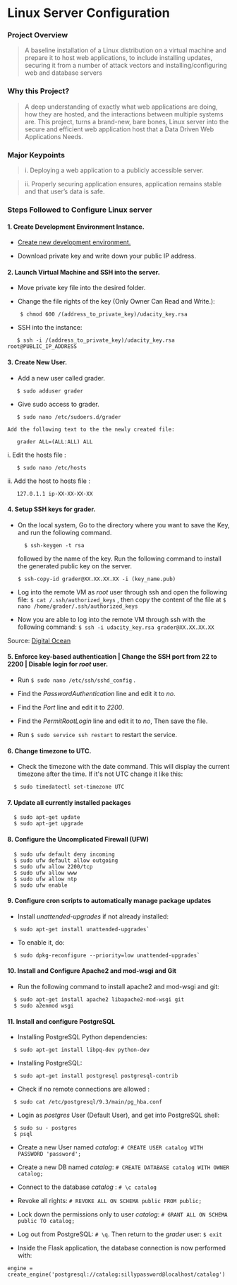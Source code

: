 # Linux Server Configuration

### Project Overview
 >A baseline installation of a Linux distribution on a virtual machine and prepare it to host web applications, to include installing updates, securing it from a number of attack vectors and installing/configuring web and database servers

### Why this Project?
>A deep understanding of exactly what web applications are doing, how they are hosted, and the interactions between multiple systems are. This project, turns a brand-new, bare bones, Linux server into the secure and efficient web application host that a Data Driven Web Applications Needs.

### Major Keypoints
> i. Deploying a web application to a publicly accessible server.

> ii. Properly securing application ensures, application remains stable and that user’s data is safe.

### Steps Followed to Configure Linux server
#### 1. Create Development Environment Instance.

  * [Create new development environment.](https://www.udacity.com/account#!/development_environmet)

  * Download private key and write down your public IP address.

#### 2. Launch Virtual Machine and SSH into the server.

  * Move private key file into the desired folder.

  * Change the file rights of the key (Only Owner Can Read and Write.):

 ```
     $ chmod 600 /(address_to_private_key)/udacity_key.rsa
 ```

  * SSH into the instance:

  ```
     $ ssh -i /(address_to_private_key)/udacity_key.rsa root@PUBLIC_IP_ADDRESS
  ```

#### 3. Create New User.

  * Add a new user called grader.

  ```
     $ sudo adduser grader
  ```

  * Give sudo access to grader.

  ```
     $ sudo nano /etc/sudoers.d/grader
  ```
    Add the following text to the the newly created file:

  ```
     grader ALL=(ALL:ALL) ALL
  ```
   i. Edit the hosts file :

   ```
      $ sudo nano /etc/hosts
   ```

   ii. Add the host to hosts file :

   ```
      127.0.1.1 ip-XX-XX-XX-XX
   ```

#### 4. Setup SSH keys for grader.

  * On the local system, Go to the directory where you want to save the Key, and run the following command.

    ```
      $ ssh-keygen -t rsa
    ```

    followed by the name of the key. Run the following command to install the generated public key on the server.

    ```
    $ ssh-copy-id grader@XX.XX.XX.XX -i (key_name.pub)
    ```

  * Log into the remote VM as *root* user through ssh and open the following file: `$ cat /.ssh/authorized_keys` , then copy the content of the file at  `$ nano /home/grader/.ssh/authorized_keys`

  * Now you are able to log into the remote VM through ssh with the following command: `$ ssh -i udacity_key.rsa grader@XX.XX.XX.XX`

Source: [Digital Ocean](https://www.digitalocean.com/community/tutorials/how-to-set-up-ssh-keys--2)

#### 5. Enforce key-based authentication | Change the SSH port from 22 to 2200 | Disable login for *root* user.


  * Run `$ sudo nano /etc/ssh/sshd_config` .

  * Find the *PasswordAuthentication* line and edit it to *no*.

  * Find the *Port* line and edit it to *2200*.

  * Find the *PermitRootLogin* line and edit it to *no*, Then save the file.

  * Run `$ sudo service ssh restart` to restart the service.

#### 6. Change timezone to UTC.

  * Check the timezone with the date command. This will display the current timezone after the time. If it's not UTC change it like this:

  ```
    $ sudo timedatectl set-timezone UTC
  ```

#### 7. Update all currently installed packages

  ```
    $ sudo apt-get update
    $ sudo apt-get upgrade
  ```

#### 8. Configure the Uncomplicated Firewall (UFW)

  ```
    $ sudo ufw default deny incoming
    $ sudo ufw default allow outgoing
    $ sudo ufw allow 2200/tcp
    $ sudo ufw allow www
    $ sudo ufw allow ntp
    $ sudo ufw enable
  ```

#### 9. Configure cron scripts to automatically manage package updates

  * Install *unattended-upgrades* if not already installed:

  ```
    $ sudo apt-get install unattended-upgrades`
  ```

  * To enable it, do:

  ```
    $ sudo dpkg-reconfigure --priority=low unattended-upgrades`
  ```

#### 10. Install and Configure Apache2 and mod-wsgi and Git

  *  Run the following command to install apache2 and mod-wsgi and git:

  ```
    $ sudo apt-get install apache2 libapache2-mod-wsgi git
    $ sudo a2enmod wsgi
  ```

#### 11. Install and configure PostgreSQL

  * Installing PostgreSQL Python dependencies:

  ```
    $ sudo apt-get install libpq-dev python-dev
  ```

  * Installing PostgreSQL:

  ```
    $ sudo apt-get install postgresql postgresql-contrib
  ```

  * Check if no remote connections are allowed :

  ```
    $ sudo cat /etc/postgresql/9.3/main/pg_hba.conf
  ```

  * Login as *postgres* User (Default User), and get into PostgreSQL shell:

  ```
    $ sudo su - postgres
    $ psql
  ```

   * Create a new User named *catalog*:  `# CREATE USER catalog WITH PASSWORD 'password';`

   * Create a new DB named *catalog*: `# CREATE DATABASE catalog WITH OWNER catalog;`

   * Connect to the database *catalog* : `# \c catalog`

   * Revoke all rights: `# REVOKE ALL ON SCHEMA public FROM public;`

   * Lock down the permissions only to user *catalog*: `# GRANT ALL ON SCHEMA public TO catalog;`

   * Log out from PostgreSQL: `# \q`. Then return to the *grader* user: `$ exit`
   
  * Inside the Flask application, the database connection is now performed with:

  ```
  engine = create_engine('postgresql://catalog:sillypassword@localhost/catalog')
  ```

  
